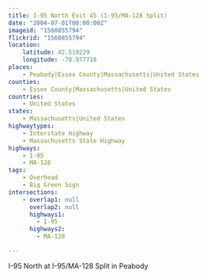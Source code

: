 ```yaml
---
title: I-95 North Exit 45 (I-95/MA-128 Split)
date: "2004-07-01T00:00:00Z"
imageid: "1560855794"
flickrid: "1560855794"
location:
    latitude: 42.519229
    longitude: -70.977718
places:
    - Peabody|Essex County|Massachusetts|United States
counties:
    - Essex County|Massachusetts|United States
countries:
    - United States
states:
    - Massachusetts|United States
highwaytypes:
    - Interstate Highway
    - Massachusetts State Highway
highways:
    - I-95
    - MA-128
tags:
    - Overhead
    - Big Green Sign
intersections:
    - overlap1: null
      overlap2: null
      highways1:
        - I-95
      highways2:
        - MA-128

---
```

I-95 North at I-95/MA-128 Split in Peabody